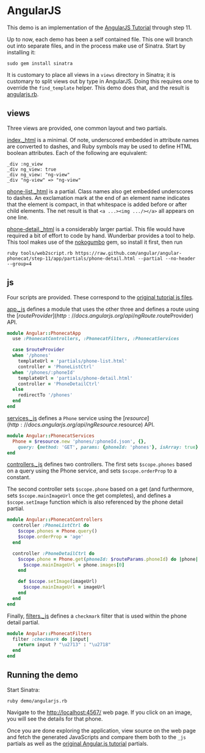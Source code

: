 AngularJS
===

This demo is an implementation of the 
[AngularJS Tutorial](http://docs.angularjs.org/tutorial) through step 11.  

Up to now, each demo has been a self contained file.  This one will branch out
into separate files, and in the process make use of Sinatra.  Start by
installing it:

    sudo gem install sinatra

It is customary to place all views in a `views` directory in Sinatra; it is
customary to split views out by type in AngularJS.  Doing this requires one
to override the `find_template` helper.  This demo does that, and the
result is
[angularjs.rb](https://github.com/rubys/wunderbar/blob/master/demo/angularjs.rb).

views
---

Three views are provided, one common layout and two partials.

[index._html](https://github.com/rubys/wunderbar/blob/master/demo/views/index._html)
is a minimal.  Of note, underscored embedded in attribute names are converted to
dashes, and Ruby symbols may be used to define HTML boolean attributes.  Each
of the following are equivalent:

    _div :ng_view
    _div ng_view: true
    _div ng_view: "ng-view"
    _div "ng-view" => "ng-view"

[phone-list._html](https://github.com/rubys/wunderbar/blob/master/demo/partials/phone-list._html)
is a partial.  Class names also get embedded underscores to dashes.  An
exclamation mark at the end of an element name indicates that the element is
compact, in that whitespace is added before or after child elements.  The net
result is that `<a ...><img .../></a>` all appears on one line.

[phone-detail._html](https://github.com/rubys/wunderbar/blob/master/demo/partials/phone-detail._html)
is a considerably larger partial.  This file would have required a bit of
effort to code by hand.  Wunderbar provides a tool to help.  This tool makes
use of the [nokogumbo](http://rubygems.org/gems/nokogumbo) gem, so install it
first, then run

    ruby tools/web2script.rb https://raw.github.com/angular/angular-phonecat/step-11/app/partials/phone-detail.html --partial --no-header --group=4

js
---

Four scripts are provided.
These correspond to the [original tutorial js
files](https://github.com/angular/angular-phonecat/tree/step-11/app/js).

[app._js](https://github.com/rubys/wunderbar/blob/master/demo/js/app._js)
defines a module that uses the other three and defines a route using the
[$routeProvider](http://docs.angularjs.org/api/ngRoute.$routeProvider) API.

```ruby
module Angular::PhonecatApp
  use :PhonecatControllers, :PhonecatFilters, :PhonecatServices

  case $routeProvider
  when '/phones'
    templateUrl = 'partials/phone-list.html'
    controller = 'PhoneListCtrl'
  when '/phones/:phoneId'
    templateUrl = 'partials/phone-detail.html'
    controller = 'PhoneDetailCtrl'
  else
    redirectTo '/phones'
  end
end
```

[services._js](https://github.com/rubys/wunderbar/blob/master/demo/js/services._js)
defines a `Phone` service using the [$resource](http://docs.angularjs.org/api/ngResource.$resource) API.

```ruby
module Angular::PhonecatServices
  Phone = $resource.new 'phones/:phoneId.json', {},
    query: {method: 'GET', params: {phoneId: 'phones'}, isArray: true}
end
```
[controllers._js](https://github.com/rubys/wunderbar/blob/master/demo/js/controllers._js)
defines two controllers.  The first sets `$scope.phones` based on a query
using the Phone service, and sets `$scope.orderProp` to a constant.

The second controller sets `$scope.phone` based on a get (and furthermore,
sets `$scope.mainImageUrl` once the get completes), and defines a
`$scope.setImage` function which is also referenced by the phone detail
partial.

```ruby
module Angular::PhonecatControllers
  controller :PhoneListCtrl do
    $scope.phones = Phone.query()
    $scope.orderProp = 'age'
  end

  controller :PhoneDetailCtrl do
    $scope.phone = Phone.get(phoneId: $routeParams.phoneId) do |phone|
      $scope.mainImageUrl = phone.images[0]
    end

    def $scope.setImage(imageUrl)
      $scope.mainImageUrl = imageUrl
    end
  end
end
```

Finally, [filters._js](https://github.com/rubys/wunderbar/blob/master/demo/js/filters._js)
defines a `checkmark` filter that is used within the phone detail partial.

```ruby
module Angular::PhonecatFilters
  filter :checkmark do |input|
    return input ? "\u2713" : "\u2718"
  end
end
```

Running the demo
---

Start Sinatra:

    ruby demo/angularjs.rb 

Navigate to the [http://localhost:4567/](http://localhost:4567/) web page.  If
you click on an image, you will see the details for that phone.

Once you are done exploring the application, view source on the web page and
fetch the generated JavaScripts and compare them both to the `_js` partials as
well as the [original Angular.js tutorial](https://github.com/angular/angular-phonecat/tree/step-11/app) partials.
